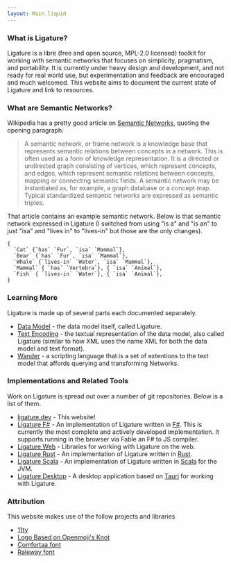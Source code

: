 ```yaml
---
layout: Main.liquid
---
```


<h3>What is Ligature?</h3>

Ligature is a libre (free and open source, MPL-2.0 licensed) toolkit for working with semantic networks that focuses on simplicity, pragmatism, and portability.
It is currently under heavy design and development, and not ready for real world use, but experimentation and feedback are encouraged and much welcomed.
This website aims to document the current state of Ligature and link to resources.

<h3>What are Semantic Networks?</h3>

Wikipedia has a pretty good article on <a href="https://en.wikipedia.org/wiki/Semantic_network">Semantic Networks</a>,
quoting the opening paragraph:

<blockquote>
A semantic network, or frame network is a knowledge base that represents semantic relations between concepts in a network.
This is often used as a form of knowledge representation.
It is a directed or undirected graph consisting of vertices, which represent concepts, and edges, which represent semantic relations between concepts, mapping or connecting semantic fields.
A semantic network may be instantiated as, for example, a graph database or a concept map.
Typical standardized semantic networks are expressed as semantic triples.
</blockquote>

That article contains an example semantic network.
Below is that semantic network expressed in Ligature (I switched from using "is a" and "is an" to just "isa" and "lives in" to "lives-in" but those are the only changes).

```wander
{
  `Cat` {`has` `Fur`, `isa` `Mammal`},
  `Bear` {`has` `Fur`, `isa` `Mammal`},
  `Whale` {`lives-in` `Water`, `isa` `Mammal`},
  `Mammal` { `has` `Vertebra`}, { `isa` `Animal`},
  `Fish` { `lives-in` `Water`}, { `isa` `Animal`},
}
```

<h3>Learning More</h3>

Ligature is made up of several parts each documented separately.

 * [Data Model](/specification/ligature-model/) - the data model itself, called Ligature.
 * [Text Encoding](/specification/ligature-format/) - the textual representation of the data model, also called Ligature (similar to how XML uses the name XML for both the data model and text format).
 * [Wander](/specification/wander/) - a scripting language that is a set of extentions to the text model that affords querying and transforming Networks.

<h3>Implementations and Related Tools</h3>

<p>
  Work on Ligature is spread out over a number of git repositories.
  Below is a list of them.
</p>

<ul>
  <li><a href="https://github.com/almibe/ligature.dev">ligature.dev</a> - This website!</li>
  <li><a href="https://github.com/almibe/ligature-fs">Ligature F#</a> - An implementation of Ligature written in <a href="https://fsharp.org">F#</a>. This is currently the most complete and actively developed implementation.
  It supports running in the browser via Fable an F# to JS compiler.</li>
  <li><a href="https://github.com/almibe/ligature-web">Ligature Web</a> - Libraries for working with Ligature on the web.</li>
  <li><a href="https://github.com/almibe/ligature-rs">Ligature Rust</a> - An implementation of Ligature written in <a href="https://www.rust-lang.org/">Rust</a>.</li>
  <li><a href="https://github.com/almibe/ligature-scala">Ligature Scala</a> - An implementation of Ligature written in <a href="https://scala-lang.org/">Scala</a> for the JVM.</li>
  <li><a href="https://github.com/almibe/ligature-desktop">Ligature Desktop</a> - A desktop application based on <a href="https://tauri.app">Tauri</a> for working with Ligature.</li>
</ul>

<h3>Attribution</h3>

<p>This website makes use of the follow projects and libraries</p>

<ul>
  <li><a href="https://11ty.dev/">11ty</a></li>
  <li><a href="https://openmoji.org/library/emoji-1FAA2/">Logo Based on Openmoji's Knot</a></li>
  <li><a href="https://fonts.google.com/specimen/Comfortaa">Comfortaa font</a></li>
  <li><a href="https://fonts.google.com/specimen/Raleway">Raleway font</a></li>
</ul>
